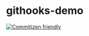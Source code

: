 # githooks-demo

[![Commitizen friendly](https://img.shields.io/badge/commitizen-friendly-brightgreen.svg)](http://commitizen.github.io/cz-cli/)
